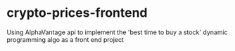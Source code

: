 # crypto-prices-frontend
Using AlphaVantage api to implement the 'best time to buy a stock' dynamic programming algo as a front end project
